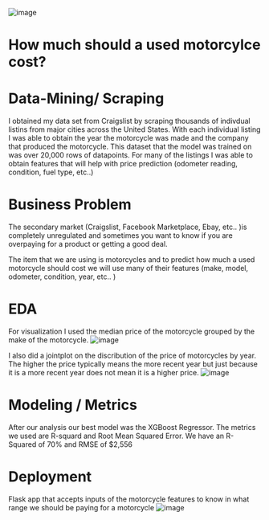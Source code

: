 ![image](https://user-images.githubusercontent.com/83923459/137983629-f53fc9cd-2997-4258-a932-e218f4ce2c4f.png)
# How much should a used motorcylce cost?

# Data-Mining/ Scraping

I obtained my data set from Craigslist by scraping thousands of indivdual listins from major cities across the United States.
With each individual listing I was able to obtain the year the motorcycle was made and the company that produced the motorcycle.
This dataset that the model was trained on was over 20,000 rows of datapoints.
For many of the listings I was able to obtain features that will help with price prediction (odometer reading, condition, fuel type, etc..)


# Business Problem
The secondary market (Craigslist, Facebook Marketplace, Ebay, etc.. )is completely unregulated and sometimes you want to know if you are overpaying for a product or getting a good deal. 

The item that we are using is motorcycles and to predict how much a used motorcycle should cost we will use many of their features (make, model, odometer, condition, year, etc.. )


# EDA
For visualization I used the median price of the motorcycle grouped by the make of the motorcycle.
![image](https://user-images.githubusercontent.com/83923459/138173502-1eee8961-37eb-4e6d-a47a-9d64b011478f.png)

I also did a jointplot on the discribution of the price of motorcycles by year. The higher the price typically means the more recent year but just because it is a more recent year does not mean it is a higher price.
![image](https://user-images.githubusercontent.com/83923459/139141809-3ef1ec03-11c2-49a4-9f33-d89fbc1bf67f.png)



# Modeling / Metrics
After our analysis our best model was the XGBoost Regressor.
The metrics we used are R-squard and Root Mean Squared Error.
We have an R-Squared of 70% and RMSE of $2,556

# Deployment
Flask app that accepts inputs of the motorcycle features to know in what range we should be paying for a motorcycle
![image](https://user-images.githubusercontent.com/83923459/138173642-7956d9cd-e986-4ef8-8002-8b6513536345.png)

